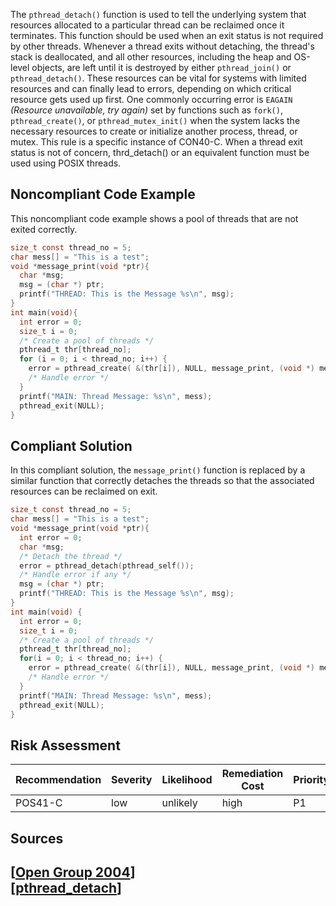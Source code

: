 The `pthread_detach()` function is used to tell the underlying system that resources allocated to a particular thread can be reclaimed once it terminates. This function should be used when an exit status is not required by other threads.
Whenever a thread exits without detaching, the thread's stack is deallocated, and all other resources, including the heap and OS-level objects, are left until it is destroyed by either `pthread_join()` or `pthread_detach()`. These resources can be vital for systems with limited resources and can finally lead to errors, depending on which critical resource gets used up first. One commonly occurring error is `EAGAIN` *(Resource unavailable, try again)* set by functions such as `fork()`, `pthread_create()`, or `pthread_mutex_init()` when the system lacks the necessary resources to create or initialize another process, thread, or mutex.
This rule is a specific instance of CON40-C. When a thread exit status is not of concern, thrd_detach() or an equivalent function must be used using POSIX threads.
## Noncompliant Code Example
This noncompliant code example shows a pool of threads that are not exited correctly.
``` c
size_t const thread_no = 5;
char mess[] = "This is a test";
void *message_print(void *ptr){
  char *msg;
  msg = (char *) ptr;
  printf("THREAD: This is the Message %s\n", msg);
}
int main(void){
  int error = 0;
  size_t i = 0;
  /* Create a pool of threads */
  pthread_t thr[thread_no];
  for (i = 0; i < thread_no; i++) {
    error = pthread_create( &(thr[i]), NULL, message_print, (void *) mess);
    /* Handle error */
  }
  printf("MAIN: Thread Message: %s\n", mess);
  pthread_exit(NULL);
}
```
## Compliant Solution
In this compliant solution, the `message_print()` function is replaced by a similar function that correctly detaches the threads so that the associated resources can be reclaimed on exit.
``` c
size_t const thread_no = 5;
char mess[] = "This is a test";
void *message_print(void *ptr){
  int error = 0;
  char *msg;
  /* Detach the thread */
  error = pthread_detach(pthread_self());
  /* Handle error if any */
  msg = (char *) ptr;
  printf("THREAD: This is the Message %s\n", msg);
}
int main(void) {
  int error = 0;
  size_t i = 0;
  /* Create a pool of threads */
  pthread_t thr[thread_no];
  for(i = 0; i < thread_no; i++) {
    error = pthread_create( &(thr[i]), NULL, message_print, (void *) mess);
    /* Handle error */
  }
  printf("MAIN: Thread Message: %s\n", mess);
  pthread_exit(NULL);
}
```
## Risk Assessment

| Recommendation | Severity | Likelihood | Remediation Cost | Priority | Level |
| ----|----|----|----|----|----|
| POS41-C | low | unlikely | high | P1 | L3 |

## Sources
\[[Open Group 2004](AA.-Bibliography_87152170.html#AA.Bibliography-OpenGroup04)\]  
\[[pthread_detach](http://www.opengroup.org/onlinepubs/000095399/functions/pthread_detach.html)\]
------------------------------------------------------------------------
[](https://www.securecoding.cert.org/confluence/display/seccode/POS39-C.+Use+the+correct+byte+ordering+when+transferring+data+between+systems?showChildren=false&showComments=false) [](https://www.securecoding.cert.org/confluence/pages/viewpage.action?pageId=1336) [](https://www.securecoding.cert.org/confluence/display/seccode/POS44-C.+Do+not+use+signals+to+terminate+threads?showChildren=false&showComments=false)
